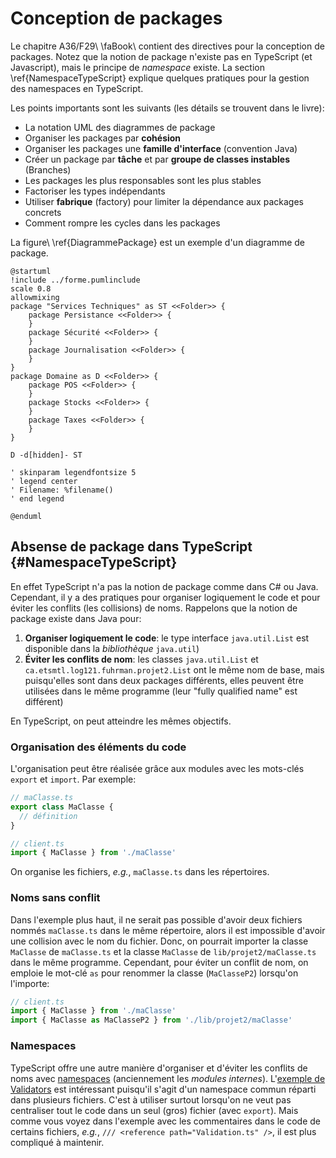 # Conception de packages

Le chapitre A36/F29\ \faBook\ contient des directives pour la conception de packages. 
Notez que la notion de package n'existe pas en TypeScript (et Javascript), mais le principe de *namespace* existe.
La section \ref{NamespaceTypeScript} explique quelques pratiques pour la gestion des namespaces en TypeScript.

Les points importants sont les suivants (les détails se trouvent dans le livre):

- La notation UML des diagrammes de package
- Organiser les packages par **cohésion**
- Organiser les packages une **famille d'interface** (convention Java)
- Créer un package par **tâche** et par **groupe de classes instables** (Branches)
- Les packages les plus responsables sont les plus stables
- Factoriser les types indépendants
- Utiliser **fabrique** (factory) pour limiter la dépendance aux packages concrets
- Comment rompre les cycles dans les packages

La figure\ \ref{DiagrammePackage} est un exemple d'un diagramme de package.

```{.plantuml caption="Diagramme de packages (tiré de la figure F12.6\ \faBook). [(PlantUML)](http://www.plantuml.com/plantuml/uml/XPDHRzGm3CVVA-qxM9FGjeT9yC0BcgOXRaE3IKoqZ0V4WqbyhTNKEPoKku7sWVOvziLmji4Ac-wgo4tZN-A_xVGePTGy3g5AFSi25GT8-JAGMMLNF5iJrpTqVQjn5EzYY0fPKPAvIF9MjGEvumGs43eKlrJEcGJcKJAmm6SM7vV9m8S3FSrn3BaWWWF1U-LKzfmsRunhEae4CNUa2KACFRHAU7jOVV4MTWViJUYeP97fSiVUB9PG2EGjgiBhipFuL1z_h2VXuSNplMbA_oj8s1OZwtMUIW_lugY2OIstwfs7sYalybhkdAnKcgR2fYNCEb9bUSNbm2kMjbfO8uhGxPhq1pjAq93hXB-FbBO14zGD71oSnE193m_XLmNs_DbqRf6ip2YE7aDN_w3rpRKRJSJDzIRolXgSC7EKf-YhlwfdSK0MAZfdQsH-g3VAoz7rQHFLu8hIqugg6UpxBnrxJ_9rtwfMsJL-w46WbiINBYN-IV3Id7TBuEpAazht2GSgBNm5p-RtqzqzMo_G7LjLHsRjJ_eD)" #DiagrammePackage }
@startuml
!include ../forme.pumlinclude
scale 0.8
allowmixing
package "Services Techniques" as ST <<Folder>> {
    package Persistance <<Folder>> {
    }
    package Sécurité <<Folder>> {
    }
    package Journalisation <<Folder>> {
    }
}
package Domaine as D <<Folder>> {
    package POS <<Folder>> {
    }
    package Stocks <<Folder>> {
    }
    package Taxes <<Folder>> {
    }
}

D -d[hidden]- ST

' skinparam legendfontsize 5
' legend center
' Filename: %filename()
' end legend

@enduml
```

## Absense de package dans TypeScript {#NamespaceTypeScript}

En effet TypeScript n'a pas la notion de package comme dans C\# ou Java.
Cependant, il y a des pratiques pour organiser logiquement le code et pour éviter les conflits (les collisions) de noms.
Rappelons que la notion de package existe dans Java pour:

  1. **Organiser logiquement le code**: le type interface `java.util.List` est disponible dans la *bibliothèque* `java.util`)
  2. **Éviter les conflits de nom**: les classes `java.util.List` et `ca.etsmtl.log121.fuhrman.projet2.List` ont le même nom de base, mais puisqu'elles sont dans deux packages différents, elles peuvent être utilisées dans le même programme (leur "fully qualified name" est différent)

En TypeScript, on peut atteindre les mêmes objectifs.

### Organisation des éléments du code

L'organisation peut être réalisée grâce aux modules avec les mots-clés `export` et `import`. Par exemple:

```typescript
// maClasse.ts
export class MaClasse {
  // définition
}
```

```typescript
// client.ts
import { MaClasse } from './maClasse'
```

On organise les fichiers, *e.g.*, `maClasse.ts` dans les répertoires.

### Noms sans conflit

Dans l'exemple plus haut, il ne serait pas possible d'avoir deux fichiers nommés `maClasse.ts` dans le même répertoire, alors il est impossible d'avoir une collision avec le nom du fichier.
Donc, on pourrait importer la classe `MaClasse` de `maClasse.ts` et la classe `MaClasse` de `lib/projet2/maClasse.ts` dans le même programme.
Cependant, pour éviter un conflit de nom, on emploie le mot-clé `as` pour renommer la classe (`MaClasseP2`) lorsqu'on l'importe:

```typescript
// client.ts
import { MaClasse } from './maClasse'
import { MaClasse as MaClasseP2 } from './lib/projet2/maClasse'
```

### Namespaces

TypeScript offre une autre manière d'organiser et d'éviter les conflits de noms avec [namespaces](https://www.typescriptlang.org/docs/handbook/namespaces.html) (anciennement les *modules internes*).
L'[exemple de Validators](https://www.typescriptlang.org/docs/handbook/namespaces.html#namespaced-validators) est intéressant puisqu'il s'agit d'un namespace commun réparti dans plusieurs fichiers.
C'est à utiliser surtout lorsqu'on ne veut pas centraliser tout le code dans un seul (gros) fichier (avec `export`). 
Mais comme vous voyez dans l'exemple avec les commentaires dans le code de certains fichiers, *e.g.*, `/// <reference path="Validation.ts" />`, il est plus compliqué à maintenir. 
